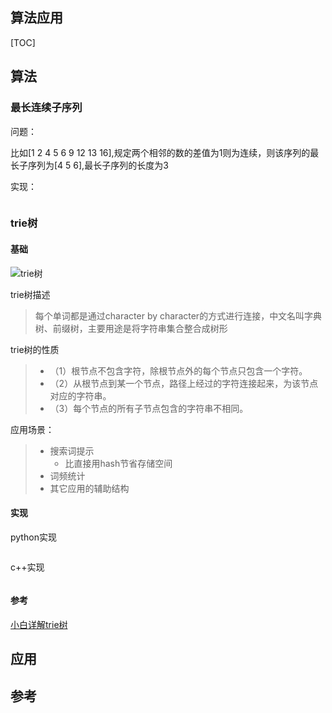 ## 算法应用

[TOC]

## 算法

### 最长连续子序列

问题：

比如[1 2 4 5 6  9 12 13 16],规定两个相邻的数的差值为1则为连续，则该序列的最长子序列为[4 5 6],最长子序列的长度为3

实现：

``` python

```

### trie树

#### 基础

![trie树](http://images.cnitblog.com/blog/183411/201212/30214213-f9256d989b3b45ae8d15da2604ddce71.png)

trie树描述

> 每个单词都是通过character by character的方式进行连接，中文名叫字典树、前缀树，主要用途是将字符串集合整合成树形

trie树的性质

> - （1）根节点不包含字符，除根节点外的每个节点只包含一个字符。
> - （2）从根节点到某一个节点，路径上经过的字符连接起来，为该节点对应的字符串。
> - （3）每个节点的所有子节点包含的字符串不相同。

应用场景：

> - 搜索词提示
>   - 比直接用hash节省存储空间
> - 词频统计
> - 其它应用的辅助结构

#### 实现

python实现

```python

```

c++实现

```cpp

```



#### 参考

[小白详解trie树](https://segmentfault.com/a/1190000008877595)

## 应用







## 参考